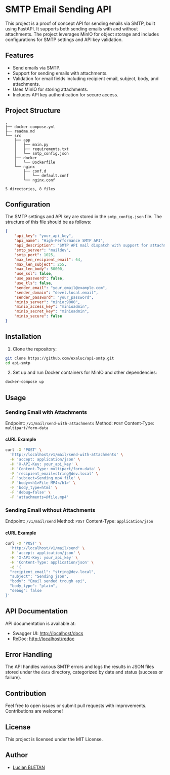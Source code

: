 # SMTP Email Sending API

This project is a proof of concept API for sending emails via SMTP, built using FastAPI. It supports both sending emails with and without attachments. The project leverages MinIO for object storage and includes configurations for SMTP settings and API key validation.

## Features

- Send emails via SMTP.
- Support for sending emails with attachments.
- Validation for email fields including recipient email, subject, body, and attachments.
- Uses MinIO for storing attachments.
- Includes API key authentication for secure access.

## Project Structure

```
.
├── docker-compose.yml
├── readme.md
└── src
    ├── app
    │   ├── main.py
    │   ├── requirements.txt
    │   └── smtp_config.json
    ├── docker
    │   └── Dockerfile
    └── nginx
        ├── conf.d
        │   └── default.conf
        └── nginx.conf

5 directories, 8 files
```

## Configuration

The SMTP settings and API key are stored in the `smtp_config.json` file. The structure of this file should be as follows:

```json
{
    "api_key": "your_api_key",
    "api_name": "High-Performance SMTP API",
    "api_description": "SMTP API mail dispatch with support for attachments.",
    "smtp_server": "maildev",
    "smtp_port": 1025,
    "max_len_recipient_email": 64,
    "max_len_subject": 255,
    "max_len_body": 50000,
    "use_ssl": false,
    "use_password": false,
    "use_tls": false,
    "sender_email": "your_email@example.com",
    "sender_domain": "devel.local.email",
    "sender_password": "your_password",
    "minio_server": "minio:9000",
    "minio_access_key": "minioadmin",
    "minio_secret_key": "minioadmin",
    "minio_secure": false
}
```

## Installation

1. Clone the repository:

```bash
git clone https://github.com/exaluc/api-smtp.git
cd api-smtp
```

2. Set up and run Docker containers for MinIO and other dependencies:

```bash
docker-compose up
```

## Usage

### Sending Email with Attachments

Endpoint: `/v1/mail/send-with-attachments`
Method: `POST`
Content-Type: `multipart/form-data`

#### cURL Example

```bash
curl -X 'POST' \
  'http://localhost/v1/mail/send-with-attachments' \
  -H 'accept: application/json' \
  -H 'X-API-Key: your_api_key' \
  -H 'Content-Type: multipart/form-data' \
  -F 'recipient_email=string@dev.local' \
  -F 'subject=Sending mp4 file' \
  -F 'body=<h1>File MP4</h1>' \
  -F 'body_type=html' \
  -F 'debug=false' \
  -F 'attachments=@file.mp4'
```

### Sending Email without Attachments

Endpoint: `/v1/mail/send`
Method: `POST`
Content-Type: `application/json`

#### cURL Example

```bash
curl -X 'POST' \
  'http://localhost/v1/mail/send' \
  -H 'accept: application/json' \
  -H 'X-API-Key: your_api_key' \
  -H 'Content-Type: application/json' \
  -d '{
  "recipient_email": "string@dev.local",
  "subject": "Sending json",
  "body": "Email sended trough api",
  "body_type": "plain",
  "debug": false
}'
```

## API Documentation

API documentation is available at:

- Swagger UI: [http://localhost/docs](http://localhost/docs)
- ReDoc: [http://localhost/redoc](http://localhost/redoc)

## Error Handling

The API handles various SMTP errors and logs the results in JSON files stored under the `data` directory, categorized by date and status (success or failure).

## Contribution

Feel free to open issues or submit pull requests with improvements. Contributions are welcome!

## License

This project is licensed under the MIT License.

## Author

- [Lucian BLETAN](https://github.com/exaluc)